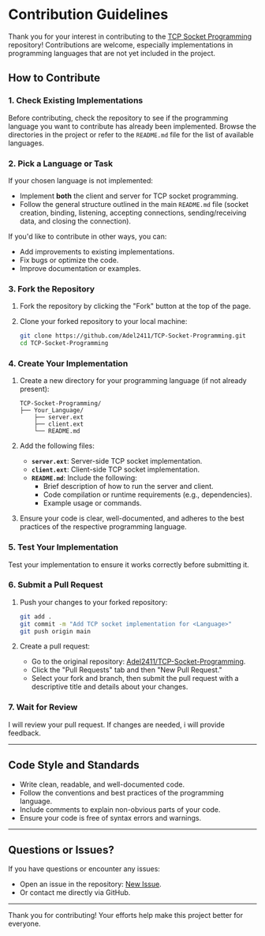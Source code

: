 # Contribution Guidelines

Thank you for your interest in contributing to the [TCP Socket Programming](https://github.com/Adel2411/TCP-Socket-Programming) repository! Contributions are welcome, especially implementations in programming languages that are not yet included in the project.

## How to Contribute

### 1. Check Existing Implementations

Before contributing, check the repository to see if the programming language you want to contribute has already been implemented. Browse the directories in the project or refer to the `README.md` file for the list of available languages.

### 2. Pick a Language or Task

If your chosen language is not implemented:

- Implement **both** the client and server for TCP socket programming.
- Follow the general structure outlined in the main `README.md` file (socket creation, binding, listening, accepting connections, sending/receiving data, and closing the connection).

If you'd like to contribute in other ways, you can:

- Add improvements to existing implementations.
- Fix bugs or optimize the code.
- Improve documentation or examples.

### 3. Fork the Repository

1. Fork the repository by clicking the "Fork" button at the top of the page.
2. Clone your forked repository to your local machine:

   ```bash
   git clone https://github.com/Adel2411/TCP-Socket-Programming.git
   cd TCP-Socket-Programming
   ```

### 4. Create Your Implementation

1. Create a new directory for your programming language (if not already present):

   ```plaintext
   TCP-Socket-Programming/
   ├── Your_Language/
       ├── server.ext
       ├── client.ext
       └── README.md
   ```

2. Add the following files:

   - **`server.ext`**: Server-side TCP socket implementation.
   - **`client.ext`**: Client-side TCP socket implementation.
   - **`README.md`**: Include the following:
     - Brief description of how to run the server and client.
     - Code compilation or runtime requirements (e.g., dependencies).
     - Example usage or commands.

3. Ensure your code is clear, well-documented, and adheres to the best practices of the respective programming language.

### 5. Test Your Implementation

Test your implementation to ensure it works correctly before submitting it.

### 6. Submit a Pull Request

1. Push your changes to your forked repository:

   ```bash
   git add .
   git commit -m "Add TCP socket implementation for <Language>"
   git push origin main
   ```

2. Create a pull request:
   - Go to the original repository: [Adel2411/TCP-Socket-Programming](https://github.com/Adel2411/TCP-Socket-Programming).
   - Click the "Pull Requests" tab and then "New Pull Request."
   - Select your fork and branch, then submit the pull request with a descriptive title and details about your changes.

### 7. Wait for Review

I will review your pull request. If changes are needed, i will provide feedback.

---

## Code Style and Standards

- Write clean, readable, and well-documented code.
- Follow the conventions and best practices of the programming language.
- Include comments to explain non-obvious parts of your code.
- Ensure your code is free of syntax errors and warnings.

---

## Questions or Issues?

If you have questions or encounter any issues:

- Open an issue in the repository: [New Issue](https://github.com/Adel2411/TCP-Socket-Programming/issues).
- Or contact me directly via GitHub.

---

Thank you for contributing! Your efforts help make this project better for everyone.
